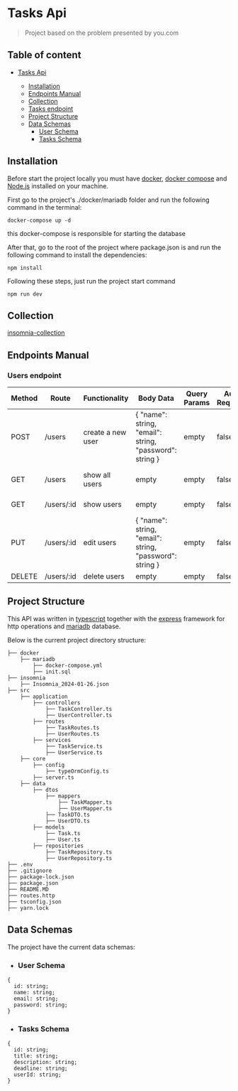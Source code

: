 # Tasks Api

> Project based on the problem presented by you.com

## Table of content
- [Tasks Api](#tasks-api)

  - [Installation](#installation)
  - [Endpoints Manual](#endpoints-manual)
  - [Collection](#collection)
  - [Tasks endpoint](#tasks-endpoint)
  - [Project Structure](#project-structure)
  - [Data Schemas](#data-schemas)
    - [User Schema](#user-schema)
    - [Tasks Schema](#tasks-schema)


## Installation

Before start the project locally you must have [docker](https://www.docker.com/),  [docker compose](https://docs.docker.com/compose/) and  [Node.js](https://nodejs.org/en/download) installed on your machine.

First go to the project's ./docker/mariadb folder and run the following command in the terminal:

``` shell
docker-compose up -d
```

this docker-compose is responsible for starting the database

After that, go to the root of the project where package.json is and run the following command to install the dependencies:

``` shell
npm install
```
Following these steps, just run the project start command
```
npm run dev
```

## Collection

[insomnia-collection](https://github.com/IsabellyDiasLimaDev/node-js-express-tasks-api-rest/blob/main/insomnia/Insomnia_2024-01-26.json)

## Endpoints Manual

### Users endpoint

| Method | Route            | Functionality       | Body Data                                               | Query Params | Auth Required | Content Return   |
| ------ | ---------------- | ------------------- | ------------------------------------------------------- | ------------ | ------------- | ---------------- |
| POST   | /users           | create a new user   | { "name": string, "email": string, "password": string } | empty        | false         | User Schema      |
| GET    | /users           | show all users      | empty                                                   | empty        | false         | User Schema List |
| GET    | /users/:id       | show users          | empty                                                   | empty        | false         | User Schema      |
| PUT    | /users/:id       | edit users          | { "name": string, "email": string, "password": string } | empty        | false         | User Schema      |
| DELETE | /users/:id       | delete users        | empty                                                   | empty        | false         | empty            |

<!-- | GET    | users?search=    | show users with criteria       | empty                               | empty        | false         | User Schema List | -->

<!-- ### Tasks endpoint

| Method | Route            | Functionality                   | Body Data                           | Query Params | Auth Required | Content Return   |
| ------ | ---------------- | ------------------------------- | ----------------------------------- | ------------ | ------------- | ---------------- |
| POST   | /videos           | create a new video description | { email: string, password: string } | empty        | false         | empty            |
| GET    | /videos           | show all videos                | empty                               | page: number | false         | User Schema List |
| GET    | /videos/:id       | show video                     | empty                               | empty        | false         | User Schema      |
| GET    | videos?search=    | show video with criteria       | empty                               | empty        | false         | User Schema List |
| PUT    | /videos/:id       | edit video                     | { email: string, password: string } | empty        | false         | empty            |
| DELETE | /videos/:id       | delete video                   | empty                               | empty        | false         | empty            | -->


## Project Structure

This API was written in [typescript](https://www.typescriptlang.org/) together with the [express](https://expressjs.com/pt-br/) framework for http operations and [mariadb](https://mariadb.org/) database.

Below is the current project directory structure:

```
├── docker
    ├── mariadb
        ├── docker-compose.yml
        ├── init.sql
├── insomnia
    ├── Insomnia_2024-01-26.json
├── src
    ├── application
        ├── controllers
            ├── TaskController.ts
            ├── UserController.ts
        ├── routes
            ├── TaskRoutes.ts
            ├── UserRoutes.ts
        ├── services
            ├── TaskService.ts
            ├── UserService.ts
    ├── core
        ├── config
            ├── typeOrmConfig.ts
        ├── server.ts
    ├── data
        ├── dtos
            ├── mappers
                ├── TaskMapper.ts
                ├── UserMapper.ts
            ├── TaskDTO.ts
            ├── UserDTO.ts
        ├── models
            ├── Task.ts
            ├── User.ts
        ├── repositories
            ├── TaskRepository.ts
            ├── UserRepository.ts
├── .env
├── .gitignore
├── package-lock.json
├── package.json
├── README.MD
├── routes.http
├── tsconfig.json
├── yarn.lock
```

## Data Schemas

The project have the current data schemas:

- ### User Schema

```
{
  id: string;
  name: string;
  email: string;
  password: string;
}
```

- ### Tasks Schema

```
{
  id: string;
  title: string;
  description: string;
  deadline: string;
  userId: string;
}
```